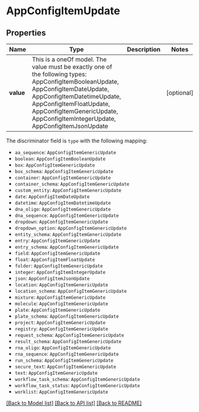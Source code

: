 # AppConfigItemUpdate



## Properties
Name | Type | Description | Notes
------------ | ------------- | ------------- | -------------
**value** | This is a oneOf model. The value must be exactly one of the following types: AppConfigItemBooleanUpdate, AppConfigItemDateUpdate, AppConfigItemDatetimeUpdate, AppConfigItemFloatUpdate, AppConfigItemGenericUpdate, AppConfigItemIntegerUpdate, AppConfigItemJsonUpdate |  | [optional] 

The discriminator field is `type` with the following mapping:
 - `aa_sequence`: `AppConfigItemGenericUpdate`
 - `boolean`: `AppConfigItemBooleanUpdate`
 - `box`: `AppConfigItemGenericUpdate`
 - `box_schema`: `AppConfigItemGenericUpdate`
 - `container`: `AppConfigItemGenericUpdate`
 - `container_schema`: `AppConfigItemGenericUpdate`
 - `custom_entity`: `AppConfigItemGenericUpdate`
 - `date`: `AppConfigItemDateUpdate`
 - `datetime`: `AppConfigItemDatetimeUpdate`
 - `dna_oligo`: `AppConfigItemGenericUpdate`
 - `dna_sequence`: `AppConfigItemGenericUpdate`
 - `dropdown`: `AppConfigItemGenericUpdate`
 - `dropdown_option`: `AppConfigItemGenericUpdate`
 - `entity_schema`: `AppConfigItemGenericUpdate`
 - `entry`: `AppConfigItemGenericUpdate`
 - `entry_schema`: `AppConfigItemGenericUpdate`
 - `field`: `AppConfigItemGenericUpdate`
 - `float`: `AppConfigItemFloatUpdate`
 - `folder`: `AppConfigItemGenericUpdate`
 - `integer`: `AppConfigItemIntegerUpdate`
 - `json`: `AppConfigItemJsonUpdate`
 - `location`: `AppConfigItemGenericUpdate`
 - `location_schema`: `AppConfigItemGenericUpdate`
 - `mixture`: `AppConfigItemGenericUpdate`
 - `molecule`: `AppConfigItemGenericUpdate`
 - `plate`: `AppConfigItemGenericUpdate`
 - `plate_schema`: `AppConfigItemGenericUpdate`
 - `project`: `AppConfigItemGenericUpdate`
 - `registry`: `AppConfigItemGenericUpdate`
 - `request_schema`: `AppConfigItemGenericUpdate`
 - `result_schema`: `AppConfigItemGenericUpdate`
 - `rna_oligo`: `AppConfigItemGenericUpdate`
 - `rna_sequence`: `AppConfigItemGenericUpdate`
 - `run_schema`: `AppConfigItemGenericUpdate`
 - `secure_text`: `AppConfigItemGenericUpdate`
 - `text`: `AppConfigItemGenericUpdate`
 - `workflow_task_schema`: `AppConfigItemGenericUpdate`
 - `workflow_task_status`: `AppConfigItemGenericUpdate`
 - `worklist`: `AppConfigItemGenericUpdate`



[[Back to Model list]](../README.md#models) [[Back to API list]](../README.md#api-endpoints) [[Back to README]](../README.md)


